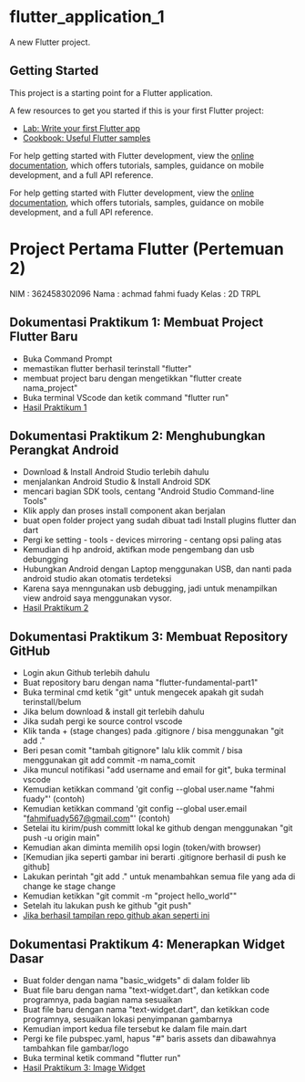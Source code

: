 # flutter_application_1

A new Flutter project.

## Getting Started

This project is a starting point for a Flutter application.

A few resources to get you started if this is your first Flutter project:

- [Lab: Write your first Flutter app](https://docs.flutter.dev/get-started/codelab)
- [Cookbook: Useful Flutter samples](https://docs.flutter.dev/cookbook)

For help getting started with Flutter development, view the
[online documentation](https://docs.flutter.dev/), which offers tutorials,
samples, guidance on mobile development, and a full API reference.



For help getting started with Flutter development, view the
[online documentation](https://docs.flutter.dev/), which offers tutorials,
samples, guidance on mobile development, and a full API reference.

# Project Pertama Flutter (Pertemuan 2)

NIM : 362458302096
Nama : achmad fahmi fuady
Kelas : 2D TRPL

## Dokumentasi Praktikum 1: Membuat Project Flutter Baru
- Buka Command Prompt
- memastikan flutter berhasil terinstall "flutter"
- membuat project baru dengan mengetikkan "flutter create nama_project"
- Buka terminal VScode dan ketik command "flutter run"
- [Hasil Praktikum 1](images/hello_world.png)


## Dokumentasi Praktikum 2: Menghubungkan Perangkat Android
- Download & Install Android Studio terlebih dahulu
- menjalankan Android Studio & Install Android SDK
- mencari bagian SDK tools, centang "Android Studio Command-line Tools"
- Klik apply dan proses install component akan berjalan
- buat open folder project yang sudah dibuat tadi Install plugins flutter dan dart
- Pergi ke setting - tools - devices mirroring - centang opsi paling atas
- Kemudian di hp android, aktifkan mode pengembang dan usb debungging
- Hubungkan Android dengan Laptop menggunakan USB, dan nanti pada android studio akan otomatis terdeteksi
- Karena saya menngunakan usb debugging, jadi untuk menampilkan view android saya menggunakan vysor.
- [Hasil Praktikum 2](images/logo-poliwangi.png)


## Dokumentasi Praktikum 3: Membuat Repository GitHub
- Login akun Github terlebih dahulu
- Buat repository baru dengan nama "flutter-fundamental-part1"
- Buka terminal cmd ketik "git" untuk mengecek apakah git sudah terinstall/belum
- Jika belum download & install git terlebih dahulu
- Jika sudah pergi ke source control vscode
- Klik tanda + (stage changes) pada .gitignore / bisa menggunakan "git add ."
- Beri pesan comit "tambah gitignore" lalu klik commit / bisa menggunakan git add commit -m nama_comit
- Jika muncul notifikasi "add username and email for git", buka terminal vscode
- Kemudian ketikkan command 'git config --global user.name "fahmi fuady"' (contoh)
- Kemudian ketikkan command 'git config --global user.email "fahmifuady567@gmail.com"' (contoh)
- Setelai itu kirim/push committ lokal ke github dengan menggunakan "git push -u origin main"
- Kemudian akan diminta memilih opsi login (token/with browser)
- [Kemudian jika seperti gambar ini berarti .gitignore berhasil di push ke github]
- Lakukan perintah "git add ." untuk menambahkan semua file yang ada di change ke stage change
- Kemudian ketikkan "git commit -m "project hello_world""
- Setelah itu lakukan push ke github "git push"
- [Jika berhasil tampilan repo github akan seperti ini](images/text-widgnet.png)


## Dokumentasi Praktikum 4: Menerapkan Widget Dasar
- Buat folder dengan nama "basic_widgets" di dalam folder lib
- Buat file baru dengan nama "text-widget.dart", dan ketikkan code programnya, pada bagian nama sesuaikan
- Buat file baru dengan nama "text-widget.dart", dan ketikkan code programnya, sesuaikan lokasi penyimpanan gambarnya
- Kemudian import kedua file tersebut ke dalam file main.dart
- Pergi ke file pubspec.yaml, hapus "#" baris assets dan dibawahnya tambahkan file gambar/logo
- Buka terminal ketik command "flutter run"
- [Hasil Praktikum 3: Image Widget](images/text-widgnet.png)